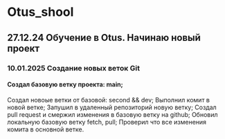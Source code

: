# Otus_shool
## 27.12.24 Обучение в Otus. Начинаю новый проект
### 10.01.2025 Создание новых веток Git
#### Создал базовую ветку проекта: main;
Создал новоые ветки от базовой: second && dev;
Выполнил комит в новой ветке;
Запушил в удаленный репозиторий новую ветку;
Создал pull request и смержил изменения в базовую ветку на github;
Обновил локальную базовую ветку fetch, pull;
Проверил что все изменения комита в основной ветке.
